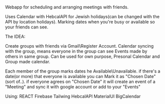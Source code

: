 
Webapp for scheduling and arranging meetings with friends.

Uses Calendar with HebcalAPI for Jewish holidays(can be changed with the API by location holidays).
Marking dates when you're busy or available so your friends can see.

The IDEA:

Create groups with friends via Gmail\Register Account.
Calendar syncing with the group, means everyone in the group can see Events made by others in same group.
Can be used for own purpose, Presonal Calendar and Group made calendar.

Each member of the group marks dates he Available\Unavailable.
if there's a date(or more) that everyone is available you can Mark it as "Chosen Date"(sort of..).
if everyone agrees on "Chosen Date" it will create an event of a "Meeting" and sync it with google account or add to your "Events"


Using:
REACT
Firebase
Tailwing
HebcalAPI
MaterialUI
BigCalendar

